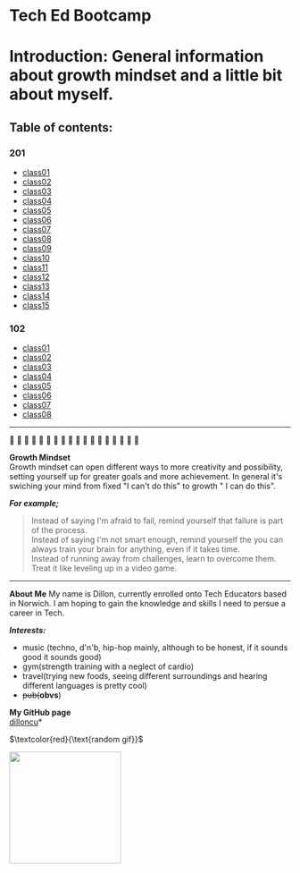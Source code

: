 # Tech Ed Bootcamp  

# Introduction: General information about growth mindset and a little bit about myself.  
## Table of contents:  
### 201
- [class01](./201/class01.md)   
- [class02](./201/class02.md)   
- [class03](./201/class03.md)    
- [class04](./201/class04.md)    
- [class05](./201/class05.md)    
- [class06](./201/class06.md)   
- [class07](./201/class07.md)    
- [class08](./201/class08.md)    
- [class09](./201/class09.md)    
- [class10](./201/class10.md)    
- [class11](./201/class11.md)   
- [class12](./201/class12.md)    
- [class13](./201/class13.md)   
- [class14](./201/class14.md)   
- [class15](./201/class15.md)    

### 102
- [class01](./102/class01.md) 
- [class02](./102/class02.md) 
- [class03](./102/class03.md) 
- [class04](./102/class04.md) 
- [class05](./102/class05.md) 
- [class06](./102/class06.md) 
- [class07](./102/class07.md)
- [class08](./102/class08.md)  

-------------------------------------------------------------------------------------------
&#x1F535; &#x1F535; &#x1F535; &#x1F535; &#x1F535; &#x1F535; &#x1F535; &#x1F535; &#x1F535; &#x1F535; &#x1F535; &#x1F535;  &#x1F535;  &#x1F535;  &#x1F535;  &#x1F535;  &#x1F535;  &#x1F535;  

**Growth Mindset**  
Growth mindset can open different ways to more creativity and possibility, setting yourself up for greater goals and more achievement. In general it's swiching your mind from fixed "I can't do this" to growth " I can do this".   
  
***For example;***
>Instead of saying I'm afraid to fail, remind yourself that failure is part of the process.  
>Instead of saying I'm not smart enough, remind yourself the you can always train your brain for anything, even if it takes time.  
>Instead of running away from challenges, learn to overcome them. Treat it like leveling up in a video game.  
--------------------------------------------------------------------------------------------------------------------  

**About Me**
My name is Dillon, currently enrolled onto Tech Educators based in Norwich. I am hoping to gain the knowledge and skills I need to persue a career in Tech.  

***Interests:***  
- music (techno, d'n'b, hip-hop mainly, although to be honest, if it sounds good it sounds good)  
- gym(strength training with a neglect of cardio)
- travel(trying new foods, seeing different surroundings and hearing different languages is pretty cool)
- ~~pub(~~**obvs**)

**My GitHub page**  
[dilloncu](https://github.com/dilloncu)*  


$`\textcolor{red}{\text{random gif}}`$  

<img src="https://github.com/dilloncu/repo1/assets/83660406/ae87092e-6e66-4c41-9c09-980bcdb6550c" width="200" />
